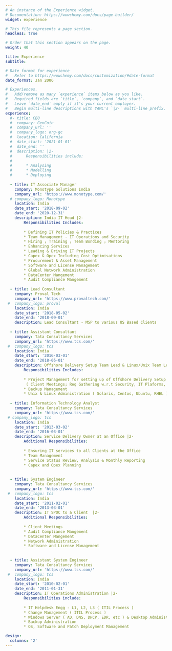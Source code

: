 ```yaml
---
# An instance of the Experience widget.
# Documentation: https://wowchemy.com/docs/page-builder/
widget: experience

# This file represents a page section.
headless: true

# Order that this section appears on the page.
weight: 40

title: Experience
subtitle:

# Date format for experience
#   Refer to https://wowchemy.com/docs/customization/#date-format
date_format: Jan 2006

# Experiences.
#   Add/remove as many `experience` items below as you like.
#   Required fields are `title`, `company`, and `date_start`.
#   Leave `date_end` empty if it's your current employer.
#   Begin multi-line descriptions with YAML's `|2-` multi-line prefix.
experience:
  #- title: CEO
  #  company: GenCoin
  #  company_url: ''
  #  company_logo: org-gc
  #  location: California
  #  date_start: '2021-01-01'
  #  date_end: ''
  #  description: |2-
  #      Responsibilities include:
  #      
  #      * Analysing
  #      * Modelling
  #      * Deploying
        
  - title: IT Associate Manager
    company: Monotype Solutions India
    company_url: 'https://www.monotype.com/'
  # company_logo: Monotype
    location: India
    date_start: '2018-09-02'
    date_end: '2020-12-31'
    description: India IT Head |2-
        Responsibilities Includes:
        
        * Defining IT Policies & Practices
        * Team Management - IT Operations and Security
        * Hiring ; Training ; Team Bonding ; Mentoring 
        * Enhancing Services
        * Leading & Driving IT Projects
        * Capex & Opex Including Cost Optimisations
        * Procurement & Asset Management
        * Software and License Management
        * Global Network Administration
        * DataCenter Mangement
        * Audit Compliance Mangement
        
  - title: Lead Consultant
    company: Proval Tech
    company_url: 'https://www.provaltech.com/'
 #  company_logo: proval
    location: India
    date_start: '2018-05-02'
    date_end: '2018-09-01'
    description: Lead Consultant - MSP to various US Based Clients
    
  - title: Assistant Consultant
    company: Tata Consultancy Services
    company_url: 'https://www.tcs.com/'
 #  company_logo: tcs
    location: India
    date_start: '2016-03-01'
    date_end: '2018-05-01'
    description: Offshore Delivery Setup Team Lead & Linux/Unix Team Lead  |2-
        Responsibilities Includes:
        
        * Project Management for setting up of Offshore Delivery Setup 
         ( Client Meetings; Req Gathering w.r.t Security, IT Plaforms, etc ; Infra Designing, Procement Mangment - Softwares, Hardwares, Leased Lines , etc  ; Delivery Mangement; Implementation & Delivery )
        * Backup Management
        * Unix & Linux Administration ( Solaris, Centos, Ubuntu, RHEL )
    
  - title: Information Technology Analyst
    company: Tata Consultancy Services
    company_url: 'https://www.tcs.com/'
 # company_logo: tcs
    location: India
    date_start: '2013-03-02'
    date_end: '2016-03-01'
    description: Service Delivery Owner at an Office |2-
        Additional Responsibilities:
    
        * Ensuring IT services to all Clients at the Office
        * Team Management
        * Service Status Review, Analysis & Monthly Reporting
        * Capex and Opex Planning
     
    
  - title: System Engineer
    company: Tata Consultancy Services
    company_url: 'https://www.tcs.com/'
 #  company_logo: tcs
    location: India
    date_start: '2011-02-01'
    date_end: '2013-03-01'
    description: IT SPOC to a Client  |2-
        Additional Responsibilities:
        
        * Client Meetings
        * Audit Compliance Mangement
        * DataCenter Mangement
        * Network Administration
        * Software and License Management
       
        
  - title: Assistant System Engineer
    company: Tata Consultancy Services
    company_url: 'https://www.tcs.com/'
 #  company_logo: tcs
    location: India
    date_start: '2010-02-01'
    date_end: '2011-01-31'
    description: IT Operations Administration |2-
        Responsibilities include:
        
        * IT Helpdesk Engg - L1, L2, L3 ( ITIL Process )
        * Change Management ( ITIL Process )
        * Windows Server ( AD, DNS, DHCP, EDR, etc ) & Desktop Administration 
        * Backup Administration
        * OS, Software and Patch Deployment Management

design:
  columns: '2'
---
```

